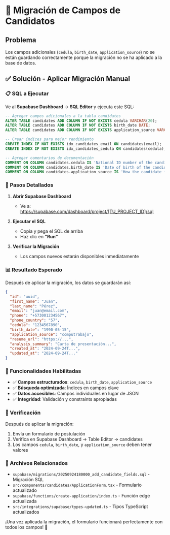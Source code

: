 # 🚀 Migración de Campos de Candidatos

## Problema
Los campos adicionales (`cedula`, `birth_date`, `application_source`) no se están guardando correctamente porque la migración no se ha aplicado a la base de datos.

## ✅ Solución - Aplicar Migración Manual

### 📋 SQL a Ejecutar

Ve al **Supabase Dashboard** → **SQL Editor** y ejecuta este SQL:

```sql
-- Agregar campos adicionales a la tabla candidates
ALTER TABLE candidates ADD COLUMN IF NOT EXISTS cedula VARCHAR(20);
ALTER TABLE candidates ADD COLUMN IF NOT EXISTS birth_date DATE;
ALTER TABLE candidates ADD COLUMN IF NOT EXISTS application_source VARCHAR(50);

-- Crear índices para mejor rendimiento
CREATE INDEX IF NOT EXISTS idx_candidates_email ON candidates(email);
CREATE INDEX IF NOT EXISTS idx_candidates_cedula ON candidates(cedula);

-- Agregar comentarios de documentación
COMMENT ON COLUMN candidates.cedula IS 'National ID number of the candidate';
COMMENT ON COLUMN candidates.birth_date IS 'Date of birth of the candidate';
COMMENT ON COLUMN candidates.application_source IS 'How the candidate found the job opportunity';
```

### 🔧 Pasos Detallados

1. **Abrir Supabase Dashboard**
   - Ve a: https://supabase.com/dashboard/project/[TU_PROJECT_ID]/sql

2. **Ejecutar el SQL**
   - Copia y pega el SQL de arriba
   - Haz clic en **"Run"**

3. **Verificar la Migración**
   - Los campos nuevos estarán disponibles inmediatamente

### 📊 Resultado Esperado

Después de aplicar la migración, los datos se guardarán así:

```json
{
  "id": "uuid",
  "first_name": "Juan",
  "last_name": "Pérez",
  "email": "juan@email.com",
  "phone": "+573001234567",
  "phone_country": "57",
  "cedula": "1234567890",
  "birth_date": "1990-05-15",
  "application_source": "computrabajo",
  "resume_url": "https://...",
  "analysis_summary": "Carta de presentación...",
  "created_at": "2024-09-24T...",
  "updated_at": "2024-09-24T..."
}
```

### 🎯 Funcionalidades Habilitadas

- ✅ **Campos estructurados**: `cedula`, `birth_date`, `application_source`
- ✅ **Búsqueda optimizada**: Índices en campos clave
- ✅ **Datos accesibles**: Campos individuales en lugar de JSON
- ✅ **Integridad**: Validación y constraints apropiadas

### 🧪 Verificación

Después de aplicar la migración:
1. Envía un formulario de postulación
2. Verifica en Supabase Dashboard → Table Editor → candidates
3. Los campos `cedula`, `birth_date`, y `application_source` deben tener valores

### 📁 Archivos Relacionados

- `supabase/migrations/20250924180000_add_candidate_fields.sql` - Migración SQL
- `src/components/candidates/ApplicationForm.tsx` - Formulario actualizado
- `supabase/functions/create-application/index.ts` - Función edge actualizada
- `src/integrations/supabase/types-updated.ts` - Tipos TypeScript actualizados

¡Una vez aplicada la migración, el formulario funcionará perfectamente con todos los campos! 🎉